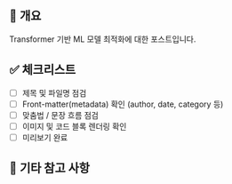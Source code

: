 ## 🔎 개요
<!-- 어떤 글(PR)인지 간단 소개 -->
Transformer 기반 ML 모델 최적화에 대한 포스트입니다.

## ✅ 체크리스트
- [ ] 제목 및 파일명 점검
- [ ] Front-matter(metadata) 확인 (author, date, category 등)
- [ ] 맞춤법 / 문장 흐름 점검
- [ ] 이미지 및 코드 블록 렌더링 확인
- [ ] 미리보기 완료

## 📌 기타 참고 사항
<!-- 리뷰어가 참고하면 좋을 기타 내용 -->
